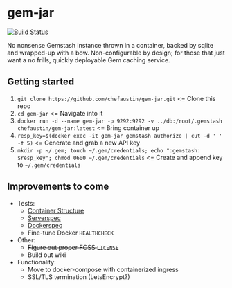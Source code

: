 # gem-jar

[![Build Status](https://travis-ci.org/ChefAustin/gem-jar.svg?branch=master)](https://travis-ci.org/ChefAustin/gem-jar)

No nonsense Gemstash instance thrown in a container, backed by sqlite and wrapped-up with a bow. Non-configurable by design; for those that just want a no frills, quickly deployable Gem caching service.

## Getting started
1.  `git clone https://github.com/chefaustin/gem-jar.git` <= Clone this repo
2.  `cd gem-jar` <= Navigate into it
3.  `docker run -d --name gem-jar -p 9292:9292 -v ../db:/root/.gemstash chefaustin/gem-jar:latest` <= Bring container up
4.  `resp_key=$(docker exec -it gem-jar gemstash authorize | cut -d ' ' -f 5)` <= Generate and grab a new API key
5.  `mkdir -p ~/.gem; touch ~/.gem/credentials; echo ":gemstash: $resp_key"; chmod 0600 ~/.gem/credentials` <= Create and append key to `~/.gem/credentials`

## Improvements to come
- Tests:
  - [Container Structure](https://github.com/GoogleContainerTools/container-structure-test)
  - [Serverspec](https://github.com/mizzy/serverspec)
  - [Dockerspec](https://github.com/zuazo/dockerspec)
  - Fine-tune Docker `HEALTHCHECK`
- Other:
  - ~~Figure out proper FOSS `LICENSE`~~
  - Build out wiki
- Functionality:
  - Move to docker-compose with containerized ingress
  - SSL/TLS termination (LetsEncrypt?)
